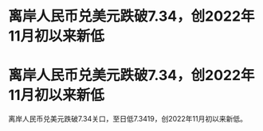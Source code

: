 # 离岸人民币兑美元跌破7.34，创2022年11月初以来新低

# 离岸人民币兑美元跌破7.34，创2022年11月初以来新低

离岸人民币兑美元跌破7.34关口，至日低7.3419，创2022年11月初以来新低。

